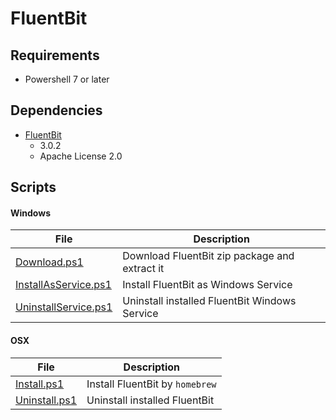 # FluentBit

## Requirements

* Powershell 7 or later

## Dependencies

* [FluentBit](https://fluentbit.io/)
  * 3.0.2
  * Apache License 2.0

## Scripts

#### Windows

|File|Description|
|---|---|
|[Download.ps1](./windows/Download.ps1)|Download FluentBit zip package and extract it|
|[InstallAsService.ps1](./windows/InstallAsService.ps1)|Install FluentBit as Windows Service|
|[UninstallService.ps1](./windows/UninstallService.ps1)|Uninstall installed FluentBit Windows Service|

#### OSX

|File|Description|
|---|---|
|[Install.ps1](./windows/InstallAsService.ps1)|Install FluentBit by `homebrew`|
|[Uninstall.ps1](./windows/UninstallService.ps1)|Uninstall installed FluentBit|
